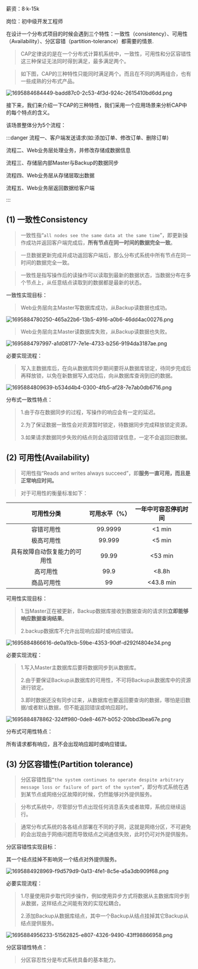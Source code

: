 薪资：8·k-15k

岗位：初中级开发工程师

在设计一个分布式项目的时候会遇到三个特性：一致性（consistency）、可用性（Availability）、分区容错（partition-tolerance）都需要的情景.

> CAP定律说的是在一个分布式计算机系统中，一致性，可用性和分区容错性这三种保证无法同时得到满足，最多满足两个。
>

> 如下图，CAP的三种特性只能同时满足两个。而且在不同的两两组合，也有一些成熟的分布式产品。
>

![1695884684449-badd87c0-2c53-4f3d-924c-2615410bd6dd.png](./assets/1695884684449-badd87c0-2c53-4f3d-924c-2615410bd6dd.png)

接下来，我们来介绍一下CAP的三种特性，我们采用一个应用场景来分析CAP中的每个特点的含义。

该场景整体分为5个流程：

:::danger
流程一、客户端发送请求(如:添加订单、修改订单、删除订单)

流程二、Web业务层处理业务，并修改存储成数据信息

流程三、存储层内部Master与Backup的数据同步

流程四、Web业务层从存储层取出数据

流程五、Web业务层返回数据给客户端

:::

## (1) 一致性Consistency
>
> 一致性指“`all nodes see the same data at the same time`”，即更新操作成功并返回客户端完成后，**所有节点在同一时间的数据完全一致**。
>

> 一旦数据更新完成并成功返回客户端后，那么分布式系统中所有节点在同一时间的数据完全一致。
>

> 一致性是指写操作后的读操作可以读取到最新的数据状态，当数据分布在多个节点上，从任意结点读取到的数据都是最新的状态。
>

一致性实现目标：

> Web业务层向主Master写数据库成功，从Backup读数据也成功。
>

![1695884780250-465a22b6-13b5-4916-a0b6-46dd4ac00276.png](./assets/1695884780250-465a22b6-13b5-4916-a0b6-46dd4ac00276.png)

> Web业务层向主Master读数据库失败，从Backup读数据也失败。
>

![1695884797997-a1d08177-7e1e-4733-b256-9194da3187ae.png](./assets/1695884797997-a1d08177-7e1e-4733-b256-9194da3187ae.png)

必要实现流程：

> 写入主数据库后，在向从数据库同步期间要将从数据库锁定，待同步完成后再释放锁，以免在新数据写入成功后，向从数据库查询到旧的数据。
>

![1695884809639-b534d4b4-0300-4fb5-af28-7e7ab0db6716.png](./assets/1695884809639-b534d4b4-0300-4fb5-af28-7e7ab0db6716.png)

分布式一致性特点：

> 1.由于存在数据同步的过程，写操作的响应会有一定的延迟。
>
> 2.为了保证数据一致性会对资源暂时锁定，待数据同步完成释放锁定资源。
>
> 3.如果请求数据同步失败的结点则会返回错误信息，一定不会返回旧数据。
>

## (2) 可用性(Availability)
>
> 可用性指“Reads and writes always succeed”，即**服务一直可用，而且是****正常响应时间****。**
>

> 对于可用性的衡量标准如下：
>

| **可用性分类** | **可用水平（%）** | **一年中可容忍停机时间** |
| :---: | :---: | :---: |
| 容错可用性 | 99.9999 | <1 min |
| 极高可用性 | 99.999 | <5 min |
| 具有故障自动恢复能力的可用性 | 99.99 | <53 min |
| 高可用性 | 99.9 | <8.8h |
| 商品可用性 | 99 | <43.8 min |

可用性实现目标：

> 1.当Master正在被更新，Backup数据库接收到数据查询的请求则**立即能够响应数据查询结果**。
>
> 2.backup数据库不允许出现响应超时或响应错误。
>

![1695884866616-de0a19cb-59be-4353-90df-d292f4804e34.png](./assets/1695884866616-de0a19cb-59be-4353-90df-d292f4804e34.png)

必要实现流程：

> 1.写入Master主数据库后要将数据同步到从数据库。
>
> 2.由于要保证Backup从数据库的可用性，不可将Backup从数据库中的资源进行锁定。
>
> 3.即时数据还没有同步过来，从数据库也要返回要查询的数据，哪怕是旧数据/或者默认数据，但不能返回错误或响应超时。
>

![1695884878862-324ff980-0de8-467f-b052-20bbd3bea67e.png](./assets/1695884878862-324ff980-0de8-467f-b052-20bbd3bea67e.png)

分布式可用性特点：

所有请求都有响应，且不会出现响应超时或响应错误。

## (3) 分区容错性(Partition tolerance)
>
> 分区容错性指`“the system continues to operate despite arbitrary message loss or failure of part of the system”`，即分布式系统在遇到某节点或网络分区故障的时候，仍然能够对外提供服务。
>

> 分布式系统中，尽管部分节点出现任何消息丢失或者故障，系统应继续运行。
>

> 通常分布式系统的各各结点部署在不同的子网，这就是网络分区，不可避免的会出现由于网络问题而导致结点之间通信失败，此时仍可对外提供服务。
>

分区容错性实现目标：

其一个结点挂掉不影响另一个结点对外提供服务。

![1695884928969-f9d579d9-0a13-4fe1-8c5e-a5a3db909f68.png](./assets/1695884928969-f9d579d9-0a13-4fe1-8c5e-a5a3db909f68.png)

必要实现流程：

> 1.尽量使用异步取代同步操作，例如使用异步方式将数据从主数据库同步到从数据，这样结点之间能有效的实现松耦合。
>
> 2.添加Backup从数据库结点，其中一个Backup从结点挂掉其它Backup从结点提供服务。
>

![1695884956233-51562825-e807-4326-9490-43ff98866958.png](./assets/1695884956233-51562825-e807-4326-9490-43ff98866958.png)

分区容错性特点：

> 分区容忍性分是布式系统具备的基本能力。
>
